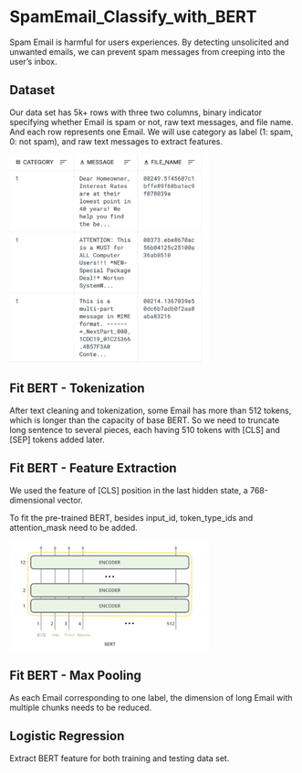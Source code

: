 # SpamEmail_Classify_with_BERT
Spam Email is harmful for users experiences. By detecting unsolicited and unwanted emails, we can prevent spam messages from creeping into the user’s inbox.

## Dataset
Our data set has 5k+ rows with three two columns, binary indicator specifying whether Email is spam or not, raw text messages, and file name. And each row represents one Email. We will use category as label (1: spam, 0: not spam), and raw text messages to extract features.

<img src="pictures/Screen Shot 2022-06-30 at 11.23.56 AM.png" width="350"> 

## Fit BERT - Tokenization
After text cleaning and tokenization, some Email has more than 512 tokens, which is longer than the capacity of base BERT.
So we need to truncate long sentence to several pieces, each having 510 tokens with [CLS] and [SEP] tokens added later. 

## Fit BERT - Feature Extraction
We used the feature of [CLS] position in the last hidden state, a 768-dimensional vector.

To fit the pre-trained BERT, besides input_id, token_type_ids and attention_mask need to be added.

<img src="pictures/Screen Shot 2022-06-30 at 10.57.15 AM.png" width="350">

## Fit BERT - Max Pooling
As each Email corresponding to one label, the dimension of long Email with multiple chunks needs to be reduced.

## Logistic Regression
Extract BERT feature for both training and testing data set. 
